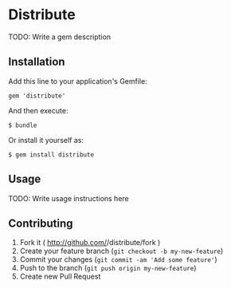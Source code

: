 # Distribute

TODO: Write a gem description

## Installation

Add this line to your application's Gemfile:

    gem 'distribute'

And then execute:

    $ bundle

Or install it yourself as:

    $ gem install distribute

## Usage

TODO: Write usage instructions here

## Contributing

1. Fork it ( http://github.com/<my-github-username>/distribute/fork )
2. Create your feature branch (`git checkout -b my-new-feature`)
3. Commit your changes (`git commit -am 'Add some feature'`)
4. Push to the branch (`git push origin my-new-feature`)
5. Create new Pull Request
